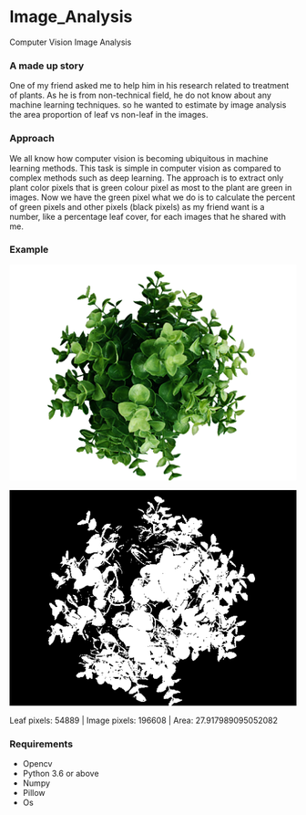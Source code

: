 # Image_Analysis
Computer Vision Image Analysis


### A made up story

One of my friend asked me to help him in his research related to treatment of plants. As he is from non-technical field, he do not know about any machine learning techniques. so he wanted to estimate by image analysis the area proportion of leaf vs non-leaf in the images.

### Approach
We all know how computer vision is becoming ubiquitous in machine learning methods. This task is simple in computer vision as compared to complex methods such as deep learning. The approach is to extract only plant color pixels that is green colour pixel as most to the plant are green in images. Now we have the green pixel what we do is to calculate the percent of green pixels and other pixels (black pixels) as my friend want is a number, like a percentage leaf cover, for each images that he shared with me. 


### Example

![example](images/1.png)

![After OpenCV](output/1.png)


Leaf pixels: 54889 |                                                                                                                  Image pixels: 196608 |                                                                                                                Area: 27.917989095052082



### Requirements
- Opencv
- Python 3.6 or above
- Numpy
- Pillow
- Os
